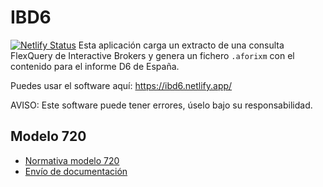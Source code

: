 # IBD6
[![Netlify Status](https://api.netlify.com/api/v1/badges/cecc4a0c-3dcb-4fa3-abdd-77dc6a965016/deploy-status)](https://app.netlify.com/sites/ibd6/deploys)
Esta aplicación carga un extracto de una consulta FlexQuery de Interactive Brokers y genera un fichero `.aforixm` con el contenido para el informe D6 de España.

Puedes usar el software aquí: https://ibd6.netlify.app/

AVISO:
Este software puede tener errores, úselo bajo su responsabilidad.


## Modelo 720
- [Normativa modelo 720](https://www.agenciatributaria.es/static_files/Sede/Disenyo_registro/DR_Resto_Mod/archivos/modelo_720.pdf)
- [Envío de documentación](https://www.agenciatributaria.gob.es/AEAT.sede/procedimientoini/GI34.shtml)
